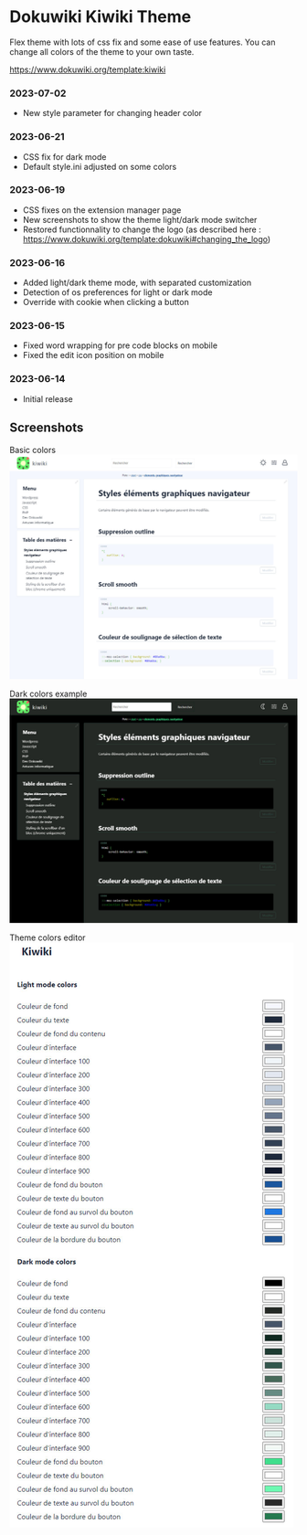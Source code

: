 # Dokuwiki Kiwiki Theme

Flex theme with lots of css fix and some ease of use features. You can change all colors of the theme to your own taste.

https://www.dokuwiki.org/template:kiwiki

### 2023-07-02
- New style parameter for changing header color

### 2023-06-21
- CSS fix for dark mode
- Default style.ini adjusted on some colors
  
### 2023-06-19
- CSS fixes on the extension manager page
- New screenshots to show the theme light/dark mode switcher
- Restored functionnality to change the logo (as described here : https://www.dokuwiki.org/template:dokuwiki#changing_the_logo)

### 2023-06-16
- Added light/dark theme mode, with separated customization
- Detection of os preferences for light or dark mode
- Override with cookie when clicking a button
  
### 2023-06-15
- Fixed word wrapping for pre code blocks on mobile
- Fixed the edit icon position on mobile

### 2023-06-14
- Initial release

## Screenshots

Basic colors
![kiwiki_screenshot](./screenshots/kiwiki_screenshot_2023_06_19_00.jpg)

Dark colors example
![kiwiki_screenshot01](./screenshots/kiwiki_screenshot_2023_06_19_01.jpg)

Theme colors editor
![kiwiki_screenshot02](./screenshots/kiwiki_screenshot_2023_06_19_02.jpg)
